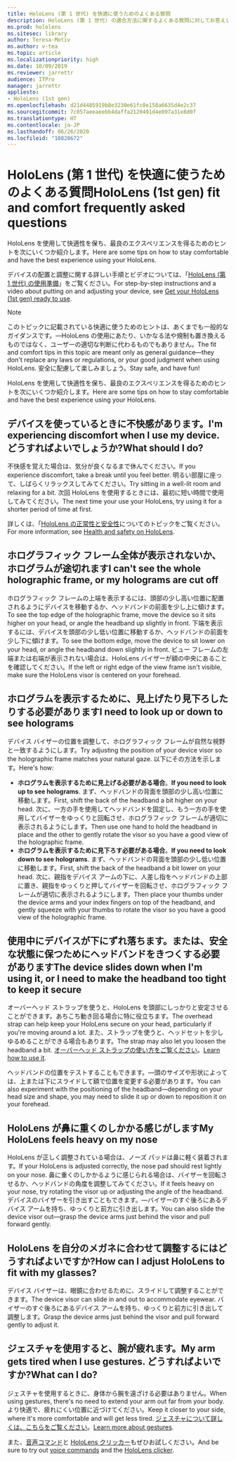 ```yaml
---
title: HoloLens (第 1 世代) を快適に使うためのよくある質問
description: HoloLens (第 1 世代) の適合方法に関するよくある質問に対してお答えします。
ms.prod: hololens
ms.sitesec: library
author: Teresa-Motiv
ms.author: v-tea
ms.topic: article
ms.localizationpriority: high
ms.date: 10/09/2019
ms.reviewer: jarrettr
audience: ITPro
manager: jarrettr
appliesto:
- HoloLens (1st gen)
ms.openlocfilehash: d21d4485919b8e3230e61fc0e158a6635d4e2c37
ms.sourcegitcommit: 7c057aeeaeebb4daffa2120491d4e897a31e8d0f
ms.translationtype: HT
ms.contentlocale: ja-JP
ms.lasthandoff: 06/26/2020
ms.locfileid: "10828672"
---
```

# <span data-ttu-id="0474d-103">HoloLens (第 1 世代) を快適に使うためのよくある質問</span><span class="sxs-lookup"><span data-stu-id="0474d-103">HoloLens (1st gen) fit and comfort frequently asked questions</span></span>

<span data-ttu-id="0474d-104">HoloLens を使用して快適性を保ち、最良のエクスペリエンスを得るためのヒントを次にいくつか紹介します。</span><span class="sxs-lookup"><span data-stu-id="0474d-104">Here are some tips on how to stay comfortable and have the best experience using your HoloLens.</span></span>

<span data-ttu-id="0474d-105">デバイスの配置と調整に関する詳しい手順とビデオについては、「[HoloLens (第 1 世代) の使用準備](hololens1-setup.md)」をご覧ください。</span><span class="sxs-lookup"><span data-stu-id="0474d-105">For step-by-step instructions and a video about putting on and adjusting your device, see [Get your HoloLens (1st gen) ready to use](hololens1-setup.md).</span></span>

> [!NOTE]
> <span data-ttu-id="0474d-106">このトピックに記載されている快適に使うためのヒントは、あくまでも一般的なガイダンスです。&mdash;HoloLens の使用にあたり、いかなる法や規制も置き換えるものではなく、ユーザーの適切な判断に代わるものでもありません。</span><span class="sxs-lookup"><span data-stu-id="0474d-106">The fit and comfort tips in this topic are meant only as general guidance&mdash;they don't replace any laws or regulations, or your good judgment when using HoloLens.</span></span> <span data-ttu-id="0474d-107">安全に配慮して楽しみましょう。</span><span class="sxs-lookup"><span data-stu-id="0474d-107">Stay safe, and have fun!</span></span>

<span data-ttu-id="0474d-108">HoloLens を使用して快適性を保ち、最良のエクスペリエンスを得るためのヒントを次にいくつか紹介します。</span><span class="sxs-lookup"><span data-stu-id="0474d-108">Here are some tips on how to stay comfortable and have the best experience using your HoloLens.</span></span>

## <span data-ttu-id="0474d-109">デバイスを使っているときに不快感があります。</span><span class="sxs-lookup"><span data-stu-id="0474d-109">I'm experiencing discomfort when I use my device.</span></span> <span data-ttu-id="0474d-110">どうすればよいでしょうか?</span><span class="sxs-lookup"><span data-stu-id="0474d-110">What should I do?</span></span>

<span data-ttu-id="0474d-111">不快感を覚えた場合は、気分が良くなるまで休んでください。</span><span class="sxs-lookup"><span data-stu-id="0474d-111">If you experience discomfort, take a break until you feel better.</span></span> <span data-ttu-id="0474d-112">明るい部屋に座って、しばらくリラックスしてみてください。</span><span class="sxs-lookup"><span data-stu-id="0474d-112">Try sitting in a well-lit room and relaxing for a bit.</span></span> <span data-ttu-id="0474d-113">次回 HoloLens を使用するときには、最初に短い時間で使用してみてください。</span><span class="sxs-lookup"><span data-stu-id="0474d-113">The next time your use your HoloLens, try using it for a shorter period of time at first.</span></span>

<span data-ttu-id="0474d-114">詳しくは、「[HoloLens の正常性と安全性](https://go.microsoft.com/fwlink/p/?LinkId=746661)についてのトピックをご覧ください。</span><span class="sxs-lookup"><span data-stu-id="0474d-114">For more information, see [Health and safety on HoloLens](https://go.microsoft.com/fwlink/p/?LinkId=746661).</span></span>

## <span data-ttu-id="0474d-115">ホログラフィック フレーム全体が表示されないか、ホログラムが途切れます</span><span class="sxs-lookup"><span data-stu-id="0474d-115">I can't see the whole holographic frame, or my holograms are cut off</span></span>

<span data-ttu-id="0474d-116">ホログラフィック フレームの上端を表示するには、頭部の少し高い位置に配置されるようにデバイスを移動するか、ヘッドバンドの前面を少し上に傾けます。</span><span class="sxs-lookup"><span data-stu-id="0474d-116">To see the top edge of the holographic frame, move the device so it sits higher on your head, or angle the headband up slightly in front.</span></span> <span data-ttu-id="0474d-117">下端を表示するには、デバイスを頭部の少し低い位置に移動するか、ヘッドバンドの前面を少し下に傾けます。</span><span class="sxs-lookup"><span data-stu-id="0474d-117">To see the bottom edge, move the device to sit lower on your head, or angle the headband down slightly in front.</span></span> <span data-ttu-id="0474d-118">ビュー フレームの左端または右端が表示されない場合は、HoloLens バイザーが額の中央にあることを確認してください。</span><span class="sxs-lookup"><span data-stu-id="0474d-118">If the left or right edge of the view frame isn't visible, make sure the HoloLens visor is centered on your forehead.</span></span>

## <span data-ttu-id="0474d-119">ホログラムを表示するために、見上げたり見下ろしたりする必要があります</span><span class="sxs-lookup"><span data-stu-id="0474d-119">I need to look up or down to see holograms</span></span>

<span data-ttu-id="0474d-120">デバイス バイザーの位置を調整して、ホログラフィック フレームが自然な視野と一致するようにします。</span><span class="sxs-lookup"><span data-stu-id="0474d-120">Try adjusting the position of your device visor so the holographic frame matches your natural gaze.</span></span> <span data-ttu-id="0474d-121">以下にその方法を示します。</span><span class="sxs-lookup"><span data-stu-id="0474d-121">Here's how:</span></span>

- <span data-ttu-id="0474d-122">**ホログラムを表示するために見上げる必要がある場合**。</span><span class="sxs-lookup"><span data-stu-id="0474d-122">**If you need to look up to see holograms**.</span></span> <span data-ttu-id="0474d-123">まず、ヘッドバンドの背面を頭部の少し高い位置に移動します。</span><span class="sxs-lookup"><span data-stu-id="0474d-123">First, shift the back of the headband a bit higher on your head.</span></span> <span data-ttu-id="0474d-124">次に、一方の手を使用してヘッドバンドを固定し、もう一方の手を使用してバイザーをゆっくりと回転させ、ホログラフィック フレームが適切に表示されるようにします。</span><span class="sxs-lookup"><span data-stu-id="0474d-124">Then use one hand to hold the headband in place and the other to gently rotate the visor so you have a good view of the holographic frame.</span></span>
- <span data-ttu-id="0474d-125">**ホログラムを表示するために見下ろす必要がある場合**。</span><span class="sxs-lookup"><span data-stu-id="0474d-125">**If you need to look down to see holograms**.</span></span> <span data-ttu-id="0474d-126">まず、ヘッドバンドの背面を頭部の少し低い位置に移動します。</span><span class="sxs-lookup"><span data-stu-id="0474d-126">First, shift the back of the headband a bit lower on your head.</span></span> <span data-ttu-id="0474d-127">次に、親指をデバイス アームの下に、人差し指をヘッドバンドの上部に置き、親指をゆっくりと押してバイザーを回転させ、ホログラフィック フレームが適切に表示されるようにします。</span><span class="sxs-lookup"><span data-stu-id="0474d-127">Then place your thumbs under the device arms and your index fingers on top of the headband, and gently squeeze with your thumbs to rotate the visor so you have a good view of the holographic frame.</span></span>

## <span data-ttu-id="0474d-128">使用中にデバイスが下にずれ落ちます。または、安全な状態に保つためにヘッドバンドをきつくする必要があります</span><span class="sxs-lookup"><span data-stu-id="0474d-128">The device slides down when I'm using it, or I need to make the headband too tight to keep it secure</span></span>

<span data-ttu-id="0474d-129">オーバーヘッド ストラップを使うと、HoloLens を頭部にしっかりと安定させることができます。あちこち動き回る場合に特に役立ちます。</span><span class="sxs-lookup"><span data-stu-id="0474d-129">The overhead strap can help keep your HoloLens secure on your head, particularly if you're moving around a lot.</span></span> <span data-ttu-id="0474d-130">また、ストラップを使うと、ヘッドセットを少しゆるめることができる場合もあります。</span><span class="sxs-lookup"><span data-stu-id="0474d-130">The strap may also let you loosen the headband a bit.</span></span> <span data-ttu-id="0474d-131">[オーバーヘッド ストラップの使い方をご覧ください](hololens1-setup.md#adjust-fit)。</span><span class="sxs-lookup"><span data-stu-id="0474d-131">[Learn how to use it](hololens1-setup.md#adjust-fit).</span></span>

<span data-ttu-id="0474d-132">ヘッドバンドの位置をテストすることもできます。&mdash;頭のサイズや形状によっては、上または下にスライドして額で位置を変更する必要があります。</span><span class="sxs-lookup"><span data-stu-id="0474d-132">You can also experiment with the positioning of the headband&mdash;depending on your head size and shape, you may need to slide it up or down to reposition it on your forehead.</span></span>

## <span data-ttu-id="0474d-133">HoloLens が鼻に重くのしかかる感じがします</span><span class="sxs-lookup"><span data-stu-id="0474d-133">My HoloLens feels heavy on my nose</span></span>

<span data-ttu-id="0474d-134">HoloLens が正しく調整されている場合は、ノーズ パッドは鼻に軽く装着されます。</span><span class="sxs-lookup"><span data-stu-id="0474d-134">If your HoloLens is adjusted correctly, the nose pad should rest lightly on your nose.</span></span> <span data-ttu-id="0474d-135">鼻に重くのしかかるように感じられる場合は、バイザーを回転させるか、ヘッドバンドの角度を調整してみてください。</span><span class="sxs-lookup"><span data-stu-id="0474d-135">If it feels heavy on your nose, try rotating the visor up or adjusting the angle of the headband.</span></span> <span data-ttu-id="0474d-136">デバイスのバイザーを引き出すこともできます。&mdash;バイザーのすぐ後ろにあるデバイス アームを持ち、ゆっくりと前方に引き出します。</span><span class="sxs-lookup"><span data-stu-id="0474d-136">You can also slide the device visor out&mdash;grasp the device arms just behind the visor and pull forward gently.</span></span>

## <span data-ttu-id="0474d-137">HoloLens を自分のメガネに合わせて調整するにはどうすればよいですか?</span><span class="sxs-lookup"><span data-stu-id="0474d-137">How can I adjust HoloLens to fit with my glasses?</span></span>

<span data-ttu-id="0474d-138">デバイス バイザーは、眼鏡に合わせるために、スライドして調整することができます。</span><span class="sxs-lookup"><span data-stu-id="0474d-138">The device visor can slide in and out to accommodate eyewear.</span></span> <span data-ttu-id="0474d-139">バイザーのすぐ後ろにあるデバイス アームを持ち、ゆっくりと前方に引き出して調整します。</span><span class="sxs-lookup"><span data-stu-id="0474d-139">Grasp the device arms just behind the visor and pull forward gently to adjust it.</span></span>

## <span data-ttu-id="0474d-140">ジェスチャを使用すると、腕が疲れます。</span><span class="sxs-lookup"><span data-stu-id="0474d-140">My arm gets tired when I use gestures.</span></span> <span data-ttu-id="0474d-141">どうすればよいですか?</span><span class="sxs-lookup"><span data-stu-id="0474d-141">What can I do?</span></span>

<span data-ttu-id="0474d-142">ジェスチャを使用するときに、身体から腕を遠ざける必要はありません。</span><span class="sxs-lookup"><span data-stu-id="0474d-142">When using gestures, there's no need to extend your arm out far from your body.</span></span> <span data-ttu-id="0474d-143">より快適で、疲れにくい位置に近づけてください。</span><span class="sxs-lookup"><span data-stu-id="0474d-143">Keep it closer to your side, where it's more comfortable and will get less tired.</span></span> <span data-ttu-id="0474d-144">[ジェスチャについて詳しくは、こちらをご覧ください](hololens1-basic-usage.md#use-hololens-with-your-hands)。</span><span class="sxs-lookup"><span data-stu-id="0474d-144">[Learn more about gestures](hololens1-basic-usage.md#use-hololens-with-your-hands).</span></span>

<span data-ttu-id="0474d-145">また、[音声コマンド](hololens-cortana.md)と [HoloLens クリッカー](hololens1-clicker.md)もぜひお試しください。</span><span class="sxs-lookup"><span data-stu-id="0474d-145">And be sure to try out [voice commands](hololens-cortana.md) and the [HoloLens clicker](hololens1-clicker.md).</span></span>
